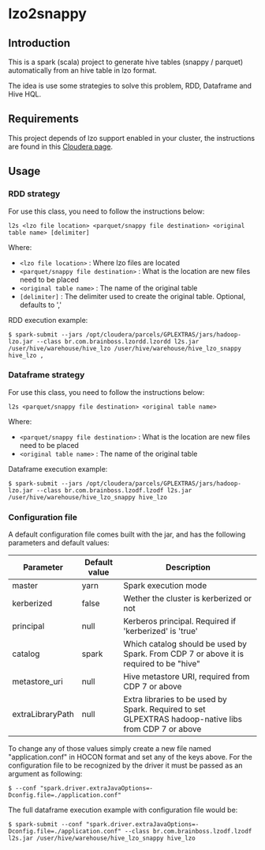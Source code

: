 # lzo2snappy

## Introduction

This is a spark (scala) project to generate hive tables (snappy / parquet) automatically from an hive table in lzo format.

The idea is use some strategies to solve this problem, RDD, Dataframe and Hive HQL. 
 
## Requirements

This project depends of lzo support enabled in your cluster, the instructions are found in this [Cloudera page](https://docs.cloudera.com/documentation/enterprise/6/6.2/topics/impala_txtfile.html#lzo). 

## Usage

### RDD strategy

For use this class, you need to follow the instructions below:

```
l2s <lzo file location> <parquet/snappy file destination> <original table name> [delimiter] 
```

Where: 

- `<lzo file location>` : Where lzo files are located
- `<parquet/snappy file destination>` : What is the location are new files need to be placed
- `<original table name>` : The name of the original table
- `[delimiter]` : The delimiter used to create the original table. Optional, defaults to ','

RDD execution example:

```
$ spark-submit --jars /opt/cloudera/parcels/GPLEXTRAS/jars/hadoop-lzo.jar --class br.com.brainboss.lzordd.lzordd l2s.jar /user/hive/warehouse/hive_lzo /user/hive/warehouse/hive_lzo_snappy hive_lzo ,
```

### Dataframe strategy

For use this class, you need to follow the instructions below:

```
l2s <parquet/snappy file destination> <original table name>
```

Where: 

- `<parquet/snappy file destination>` : What is the location are new files need to be placed
- `<original table name>` : The name of the original table

Dataframe execution example: 

```
$ spark-submit --jars /opt/cloudera/parcels/GPLEXTRAS/jars/hadoop-lzo.jar --class br.com.brainboss.lzodf.lzodf l2s.jar /user/hive/warehouse/hive_lzo_snappy hive_lzo
``` 

### Configuration file

A default configuration file comes built with the jar, and has the following parameters and default values:

| Parameter        | Default value | Description                                                                                           |
|------------------|---------------|-------------------------------------------------------------------------------------------------------|
| master           | yarn          | Spark execution mode                                                                                  |
| kerberized       | false         | Wether the cluster is kerberized or not                                                               |
| principal        | null          | Kerberos principal. Required if 'kerberized' is 'true'                                                |
| catalog          | spark         | Which catalog should be used by Spark. From CDP 7 or above it is required to be "hive"                |
| metastore_uri    | null          | Hive metastore URI, required from CDP 7 or above                                                      |
| extraLibraryPath | null          | Extra libraries to be used by Spark. Required to set GLPEXTRAS hadoop-native libs from CDP 7 or above |

To change any of those values simply create a new file named "application.conf" in HOCON format and set any of the keys above. For the configuration file to be recognized by the driver it must be passed as an argument as following:

```
$ --conf "spark.driver.extraJavaOptions=-Dconfig.file=./application.conf"
```

The full dataframe execution example with configuration file would be:

```
$ spark-submit --conf "spark.driver.extraJavaOptions=-Dconfig.file=./application.conf" --class br.com.brainboss.lzodf.lzodf l2s.jar /user/hive/warehouse/hive_lzo_snappy hive_lzo
``` 